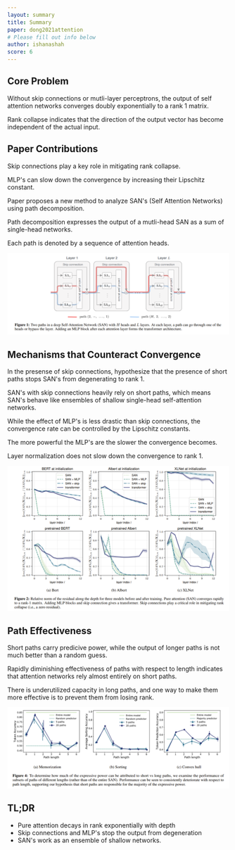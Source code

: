 ```yaml
---
layout: summary
title: Summary
paper: dong2021attention
# Please fill out info below
author: ishanashah
score: 6
---
```


## Core Problem

Without skip connections or mutli-layer perceptrons, the output of self attention networks converges doubly exponentially to a rank 1 matrix.

Rank collapse indicates that the direction of the output vector has become independent of the actual input.

## Paper Contributions

Skip connections play a key role in mitigating rank collapse.

MLP's can slow down the convergence by increasing their Lipschitz constant.

Paper proposes a new method to analyze SAN's (Self Attention Networks) using path decomposition.

Path decomposition expresses the output of a mutli-head SAN as a sum of single-head networks.

Each path is denoted by a sequence of attention heads.

![Figure 1](dong2021attention_2a.PNG)

## Mechanisms that Counteract Convergence

In the presense of skip connections, hypothesize that the presence of short paths stops SAN's from degenerating to rank 1.

SAN's with skip connections heavily rely on short paths, which means SAN's behave like ensembles of shallow single-head self-attention networks.

While the effect of MLP's is less drastic than skip connections, the convergence rate can be controlled by the Lipschitz constants.

The more powerful the MLP's are the slower the convergence becomes.

Layer normalization does not slow down the convergence to rank 1.

![Figure 2](dong2021attention_2b.PNG)

## Path Effectiveness

Short paths carry predicive power, while the output of longer paths is not much better than a random guess.

Rapidly diminishing effectiveness of paths with respect to length indicates that attention networks rely almost entirely on short paths.

There is underutilized capacity in long paths, and one way to make them more effective is to prevent them from losing rank.

![Figure 4](dong2021attention_2c.PNG)

## TL;DR
* Pure attention decays in rank exponentially with depth
* Skip connections and MLP's stop the output from degeneration
* SAN's work as an ensemble of shallow networks.
